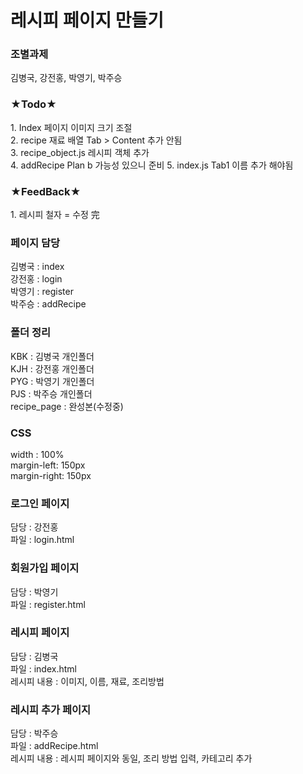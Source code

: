 # 레시피 페이지 만들기

<h3>조별과제</h3>
김병국, 강전홍, 박영기, 박주승

<h3>★Todo★</h3>
1. Index 페이지 이미지 크기 조절<br>
2. recipe 재료 배열 Tab > Content 추가 안됨<br>
3. recipe_object.js 레시피 객체 추가<br>
4. addRecipe Plan b 가능성 있으니 준비
5. index.js Tab1 이름 추가 해야됨

<h3>★FeedBack★</h3>
1. 레시피 철자 = 수정 完

<h3>페이지 담당</h3>
김병국 : index<br>
강전홍 : login<br>
박영기 : register<br>
박주승 : addRecipe<br>

<h3>폴더 정리</h3>
KBK : 김병국 개인폴더<br>
KJH : 강전홍 개인폴더<br>
PYG : 박영기 개인폴더<br>
PJS : 박주승 개인폴더<br>
recipe_page : 완성본(수정중)<br>

<h3>CSS</h3>
width : 100%<br>
margin-left: 150px<br>
margin-right: 150px<br>

<h3>로그인 페이지</h3>
담당 : 강전홍<br>
파일 : login.html

<h3>회원가입 페이지</h3>
담당 : 박영기<br>
파일 : register.html

<h3>레시피 페이지</h3>
담당 : 김병국<br>
파일 : index.html<br>
레시피 내용 : 이미지, 이름, 재료, 조리방법

<h3>레시피 추가 페이지</h3>
담당 : 박주승<br>
파일 : addRecipe.html<br>
레시피 내용 : 레시피 페이지와 동일, 조리 방법 입력, 카테고리 추가
